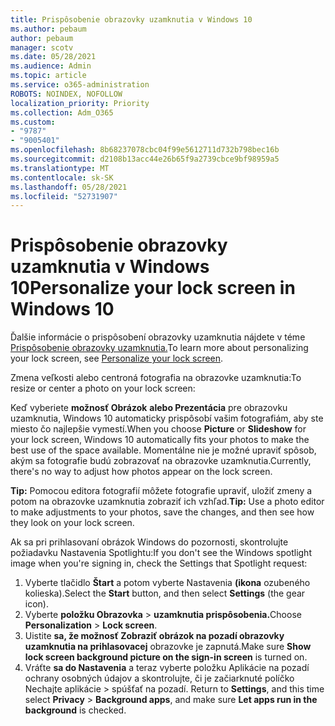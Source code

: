```yaml
---
title: Prispôsobenie obrazovky uzamknutia v Windows 10
ms.author: pebaum
author: pebaum
manager: scotv
ms.date: 05/28/2021
ms.audience: Admin
ms.topic: article
ms.service: o365-administration
ROBOTS: NOINDEX, NOFOLLOW
localization_priority: Priority
ms.collection: Adm_O365
ms.custom:
- "9787"
- "9005401"
ms.openlocfilehash: 8b68237078cbc04f99e5612711d732b798bec16b
ms.sourcegitcommit: d2108b13acc44e26b65f9a2739cbce9bf98959a5
ms.translationtype: MT
ms.contentlocale: sk-SK
ms.lasthandoff: 05/28/2021
ms.locfileid: "52731907"
---
```

# <a name="personalize-your-lock-screen-in-windows-10"></a><span data-ttu-id="4e210-102">Prispôsobenie obrazovky uzamknutia v Windows 10</span><span class="sxs-lookup"><span data-stu-id="4e210-102">Personalize your lock screen in Windows 10</span></span>

<span data-ttu-id="4e210-103">Ďalšie informácie o prispôsobení obrazovky uzamknutia nájdete v téme [Prispôsobenie obrazovky uzamknutia.](https://support.microsoft.com/windows/personalize-your-lock-screen-81dab9b0-35cf-887c-84a0-6de8ef72bea0)</span><span class="sxs-lookup"><span data-stu-id="4e210-103">To learn more about personalizing your lock screen, see [Personalize your lock screen](https://support.microsoft.com/windows/personalize-your-lock-screen-81dab9b0-35cf-887c-84a0-6de8ef72bea0).</span></span>

<span data-ttu-id="4e210-104">Zmena veľkosti alebo centroná fotografia na obrazovke uzamknutia:</span><span class="sxs-lookup"><span data-stu-id="4e210-104">To resize or center a photo on your lock screen:</span></span>

<span data-ttu-id="4e210-105">Keď vyberiete **možnosť Obrázok** **alebo Prezentácia** pre obrazovku uzamknutia, Windows 10 automaticky prispôsobí vašim fotografiám, aby ste miesto čo najlepšie vymestí.</span><span class="sxs-lookup"><span data-stu-id="4e210-105">When you choose **Picture** or **Slideshow** for your lock screen, Windows 10 automatically fits your photos to make the best use of the space available.</span></span> <span data-ttu-id="4e210-106">Momentálne nie je možné upraviť spôsob, akým sa fotografie budú zobrazovať na obrazovke uzamknutia.</span><span class="sxs-lookup"><span data-stu-id="4e210-106">Currently, there's no way to adjust how photos appear on the lock screen.</span></span>

<span data-ttu-id="4e210-107">**Tip:** Pomocou editora fotografií môžete fotografie upraviť, uložiť zmeny a potom na obrazovke uzamknutia zobraziť ich vzhľad.</span><span class="sxs-lookup"><span data-stu-id="4e210-107">**Tip:** Use a photo editor to make adjustments to your photos, save the changes, and then see how they look on your lock screen.</span></span>

<span data-ttu-id="4e210-108">Ak sa pri prihlasovaní obrázok Windows do pozornosti, skontrolujte požiadavku Nastavenia Spotlightu:</span><span class="sxs-lookup"><span data-stu-id="4e210-108">If you don't see the Windows spotlight image when you're signing in, check the Settings that Spotlight request:</span></span> 

1. <span data-ttu-id="4e210-109">Vyberte tlačidlo **Štart** a potom vyberte Nastavenia **(ikona** ozubeného kolieska).</span><span class="sxs-lookup"><span data-stu-id="4e210-109">Select the **Start** button, and then select **Settings** (the gear icon).</span></span>
1. <span data-ttu-id="4e210-110">Vyberte **položku Obrazovka**  >  **uzamknutia prispôsobenia.**</span><span class="sxs-lookup"><span data-stu-id="4e210-110">Choose **Personalization** > **Lock screen**.</span></span>
1. <span data-ttu-id="4e210-111">Uistite **sa, že možnosť Zobraziť obrázok na pozadí obrazovky uzamknutia na prihlasovacej** obrazovke je zapnutá.</span><span class="sxs-lookup"><span data-stu-id="4e210-111">Make sure **Show lock screen background picture on the sign-in screen** is turned on.</span></span>
1. <span data-ttu-id="4e210-112">Vráťte **sa do Nastavenia** a teraz vyberte položku Aplikácie na pozadí ochrany osobných údajov a skontrolujte, či je začiarknuté políčko Nechajte aplikácie  >  spúšťať na pozadí. </span><span class="sxs-lookup"><span data-stu-id="4e210-112">Return to **Settings**, and this time select **Privacy** > **Background apps**, and make sure **Let apps run in the background** is checked.</span></span>
